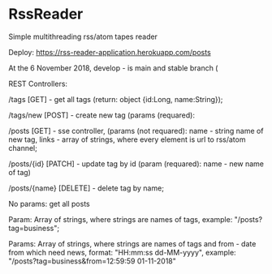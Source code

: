 # RssReader
Simple multithreading rss/atom tapes reader

Deploy: https://rss-reader-application.herokuapp.com/posts

At the 6 November 2018, develop - is main and stable branch (

REST Controllers:

/tags [GET] - get all tags (return: object {id:Long, name:String});

/tags/new [POST] - create new tag (params (requared): 

/posts [GET] - sse controller, (params (not requared): name - string name of new tag, links - array of strings, where every element is url to rss/atom channel;

/posts/{id} [PATCH] - update tag by id (param (requared): name - new name of tag)

/posts/{name} [DELETE] - delete tag by name;

No params: get all posts

Param: Array of strings, where strings are names of tags, example: "/posts?tag=business";

Params: Array of strings, where strings are names of tags and from - date from which need news, 
format: "HH:mm:ss dd-MM-yyyy", example: "/posts?tag=business&from=12:59:59 01-11-2018"
